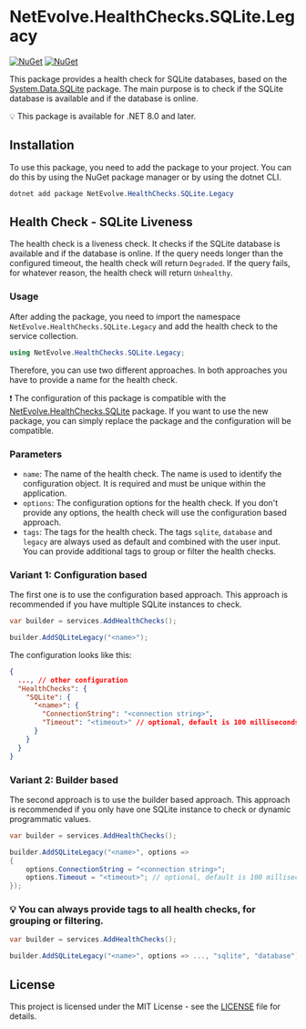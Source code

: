 # NetEvolve.HealthChecks.SQLite.Legacy

[![NuGet](https://img.shields.io/nuget/v/NetEvolve.HealthChecks.SQLite.Legacy?logo=nuget)](https://www.nuget.org/packages/NetEvolve.HealthChecks.SQLite.Legacy/)
[![NuGet](https://img.shields.io/nuget/dt/NetEvolve.HealthChecks.SQLite.Legacy?logo=nuget)](https://www.nuget.org/packages/NetEvolve.HealthChecks.SQLite.Legacy/)

This package provides a health check for SQLite databases, based on the [System.Data.SQLite](https://www.nuget.org/packages/System.Data.SQLite/) package.
The main purpose is to check if the SQLite database is available and if the database is online.

:bulb: This package is available for .NET 8.0 and later.

## Installation
To use this package, you need to add the package to your project. You can do this by using the NuGet package manager or by using the dotnet CLI.
```powershell
dotnet add package NetEvolve.HealthChecks.SQLite.Legacy
```

## Health Check - SQLite Liveness
The health check is a liveness check. It checks if the SQLite database is available and if the database is online.
If the query needs longer than the configured timeout, the health check will return `Degraded`.
If the query fails, for whatever reason, the health check will return `Unhealthy`.

### Usage
After adding the package, you need to import the namespace `NetEvolve.HealthChecks.SQLite.Legacy` and add the health check to the service collection.
```csharp
using NetEvolve.HealthChecks.SQLite.Legacy;
```

Therefore, you can use two different approaches. In both approaches you have to provide a name for the health check.

:heavy_exclamation_mark: The configuration of this package is compatible with the [NetEvolve.HealthChecks.SQLite](https://www.nuget.org/packages/NetEvolve.HealthChecks.SQLite/) package. If you want to use the new package, you can simply replace the package and the configuration will be compatible.

### Parameters
- `name`: The name of the health check. The name is used to identify the configuration object. It is required and must be unique within the application.
- `options`: The configuration options for the health check. If you don't provide any options, the health check will use the configuration based approach.
- `tags`: The tags for the health check. The tags `sqlite`, `database` and `legacy` are always used as default and combined with the user input. You can provide additional tags to group or filter the health checks.

### Variant 1: Configuration based
The first one is to use the configuration based approach. This approach is recommended if you have multiple SQLite instances to check.
```csharp
var builder = services.AddHealthChecks();

builder.AddSQLiteLegacy("<name>");
```

The configuration looks like this:
```json
{
  ..., // other configuration
  "HealthChecks": {
    "SQLite": {
      "<name>": {
        "ConnectionString": "<connection string>",
        "Timeout": "<timeout>" // optional, default is 100 milliseconds
      }
    }
  }
}
```

### Variant 2: Builder based
The second approach is to use the builder based approach. This approach is recommended if you only have one SQLite instance to check or dynamic programmatic values.
```csharp
var builder = services.AddHealthChecks();

builder.AddSQLiteLegacy("<name>", options =>
{
    options.ConnectionString = "<connection string>";
    options.Timeout = "<timeout>"; // optional, default is 100 milliseconds
});
```

### :bulb: You can always provide tags to all health checks, for grouping or filtering.

```csharp
var builder = services.AddHealthChecks();

builder.AddSQLiteLegacy("<name>", options => ..., "sqlite", "database");
```
## License

This project is licensed under the MIT License - see the [LICENSE](../../LICENSE) file for details.
